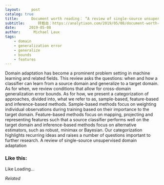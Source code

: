 ```yaml
---
layout:     post
catalog: true
title:      Document worth reading： “A review of single-source unsupervised domain adaptation”
subtitle:      转载自：https://analytixon.com/2019/05/08/document-worth-reading-a-review-of-single-source-unsupervised-domain-adaptation/
date:      2019-05-08
author:      Michael Laux
tags:
    - domain
    - generalization error
    - generalize
    - bounds
    - features
---
```


Domain adaptation has become a prominent problem setting in machine learning and related fields. This review asks the questions: when and how a classifier can learn from a source domain and generalize to a target domain. As for when, we review conditions that allow for cross-domain generalization error bounds. As for how, we present a categorization of approaches, divided into, what we refer to as, sample-based, feature-based and inference-based methods. Sample-based methods focus on weighting individual observations during training based on their importance to the target domain. Feature-based methods focus on mapping, projecting and representing features such that a source classifier performs well on the target domain and inference-based methods focus on alternative estimators, such as robust, minimax or Bayesian. Our categorization highlights recurring ideas and raises a number of questions important to further research. A review of single-source unsupervised domain adaptation





### Like this:

Like Loading...


*Related*

